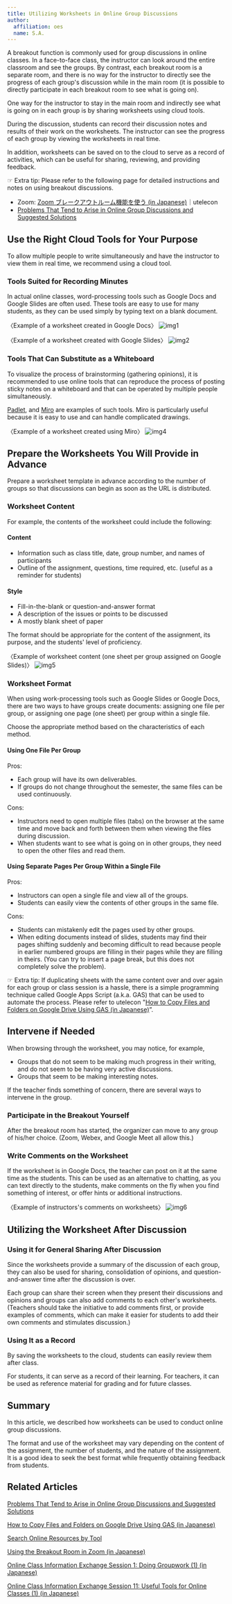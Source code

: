 ```yaml
---
title: Utilizing Worksheets in Online Group Discussions
author:
  affiliation: oes
  name: S.A.
---
```


A breakout function is commonly used for group discussions in online classes. In a face-to-face class, the instructor can look around the entire classroom and see the groups. By contrast, each breakout room is a separate room, and there is no way for the instructor to directly see the progress of each group's discussion while in the main room (it is possible to directly participate in each breakout room to see what is going on).  

One way for the instructor to stay in the main room and indirectly see what is going on in each group is by sharing worksheets using cloud tools.  

During the discussion, students can record their discussion notes and results of their work on the worksheets. The instructor can see the progress of each group by viewing the worksheets in real time.  

In addition, worksheets can be saved on to the cloud to serve as a record of activities, which can be useful for sharing, reviewing, and providing feedback.  

☞ Extra tip: Please refer to the following page for detailed instructions and notes on using breakout discussions.  

* Zoom: [Zoom ブレークアウトルーム機能を使う (in Japanese)](/zoom/usage/breakout/)｜utelecon
* [Problems That Tend to Arise in Online Group Discussions and Suggested Solutions](/en/articles/group-discussion/)


## Use the Right Cloud Tools for Your Purpose

To allow multiple people to write simultaneously and have the instructor to view them in real time, we recommend using a cloud tool.  

### Tools Suited for Recording Minutes

In actual online classes, word-processing tools such as Google Docs and Google Slides are often used. These tools are easy to use for many students, as they can be used simply by typing text on a blank document.  

〈Example of a worksheet created in Google Docs〉
![img1](img/google-docs.png)

〈Example of a worksheet created with Google Slides〉
![img2](img/google-slide.png)

### Tools That Can Substitute as a Whiteboard

To visualize the process of brainstorming (gathering opinions), it is recommended to use online tools that can reproduce the process of posting sticky notes on a whiteboard and that can be operated by multiple people simultaneously.  

[Padlet](https://padlet.com/dashboard), and [Miro](https://miro.com/ja/) are examples of such tools. Miro is particularly useful because it is easy to use and can handle complicated drawings.  

〈Example of a worksheet created using Miro〉
![img4](img/miro.png)

## Prepare the Worksheets You Will Provide in Advance

Prepare a worksheet template in advance according to the number of groups so that discussions can begin as soon as the URL is distributed.  

### Worksheet Content

For example, the contents of the worksheet could include the following:  

#### Content

* Information such as class title, date, group number, and names of participants
* Outline of the assignment, questions, time required, etc. (useful as a reminder for students)  

#### Style
* Fill-in-the-blank or question-and-answer format
* A description of the issues or points to be discussed
* A mostly blank sheet of paper  

The format should be appropriate for the content of the assignment, its purpose, and the students' level of proficiency.  

〈Example of worksheet content (one sheet per group assigned on Google Slides)〉
![img5](img/google-slide-template.png)

### Worksheet Format

When using work-processing tools such as Google Slides or Google Docs, there are two ways to have groups create documents: assigning one file per group, or assigning one page (one sheet) per group within a single file.  

Choose the appropriate method based on the characteristics of each method.  

#### Using One File Per Group

Pros:

* Each group will have its own deliverables.
* If groups do not change throughout the semester, the same files can be used continuously.  

Cons:

* Instructors need to open multiple files (tabs) on the browser at the same time and move back and forth between them when viewing the files during discussion.
* When students want to see what is going on in other groups, they need to open the other files and read them.  

#### Using Separate Pages Per Group Within a Single File

Pros:

* Instructors can open a single file and view all of the groups.
* Students can easily view the contents of other groups in the same file.  

Cons:

* Students can mistakenly edit the pages used by other groups.
* When editing documents instead of slides, students may find their pages shifting suddenly and becoming difficult to read because people in earlier numbered groups are filling in their pages while they are filling in theirs. (You can try to insert a page break, but this does not completely solve the problem).  

☞ Extra tip: If duplicating sheets with the same content over and over again for each group or class session is a hassle, there is a simple programming technique called Google Apps Script (a.k.a. GAS) that can be used to automate the process. Please refer to utelecon "[How to Copy Files and Folders on Google Drive Using GAS (in Japanese)](/articles/gas/copy/)”.  

## Intervene if Needed

When browsing through the worksheet, you may notice, for example,  

* Groups that do not seem to be making much progress in their writing, and do not seem to be having very active discussions.
* Groups that seem to be making interesting notes.  

If the teacher finds something of concern, there are several ways to intervene in the group.  

### Participate in the Breakout Yourself

After the breakout room has started, the organizer can move to any group of his/her choice. (Zoom, Webex, and Google Meet all allow this.)  

### Write Comments on the Worksheet

If the worksheet is in Google Docs, the teacher can post on it at the same time as the students. This can be used as an alternative to chatting, as you can text directly to the students, make comments on the fly when you find something of interest, or offer hints or additional instructions.  

〈Example of instructors's comments on worksheets〉
![img6](img/comment.png)

## Utilizing the Worksheet After Discussion

### Using it for General Sharing After Discussion

Since the worksheets provide a summary of the discussion of each group, they can also be used for sharing, consolidation of opinions, and question-and-answer time after the discussion is over.  

Each group can share their screen when they present their discussions and opinions and groups can also add comments to each other's worksheets. (Teachers should take the initiative to add comments first, or provide examples of comments, which can make it easier for students to add their own comments and stimulates discussion.)  

### Using It as a Record

By saving the worksheets to the cloud, students can easily review them after class.  

For students, it can serve as a record of their learning. For teachers, it can be used as reference material for grading and for future classes.  

## Summary

In this article, we described how worksheets can be used to conduct online group discussions.  

The format and use of the worksheet may vary depending on the content of the assignment, the number of students, and the nature of the assignment. It is a good idea to seek the best format while frequently obtaining feedback from students.  

## Related Articles

[Problems That Tend to Arise in Online Group Discussions and Suggested Solutions](/en/articles/group-discussion/)  

[How to Copy Files and Folders on Google Drive Using GAS (in Japanese)](/articles/gas/copy/)  

[Search Online Resources by Tool](/en/online/tools/)  

[Using the Breakout Room in Zoom (in Japanese)](/zoom/usage/breakout/)  

[Online Class Information Exchange Session 1: Doing Groupwork (1) (in Japanese)](/events/luncheon/2020-04-22/)  

[Online Class Information Exchange Session 11: Useful Tools for Online Classes (1) (in Japanese)](/events/luncheon/2020-06-24/)
